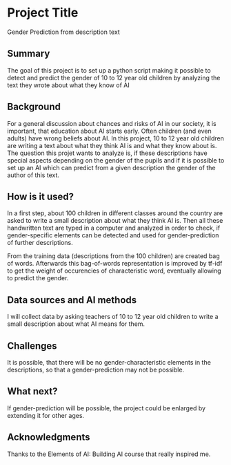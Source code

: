 # Project Title

Gender Prediction from description text

## Summary

The goal of this project is to set up a python script making it possible to detect and predict the gender of 10 to 12 year old children by analyzing the text they wrote about what they know of AI


## Background

For a general discussion about chances and risks of AI in our society, it is important, that education about AI starts early. Often children (and even adults) have wrong beliefs about AI. In this project, 10 to 12 year old children are writing a text about what they think AI is and what they know about is.
The question this projet wants to analyze is, if these descriptions have special aspects depending on the gender of the pupils and if it is possible to set up an AI which can predict from a given description the gender of the author of this text.

## How is it used?

In a first step, about 100 children in different classes around the country are asked to write a small description about what they think AI is.
Then all these handwritten text are typed in a computer and analyzed in order to check, if gender-specific elements can be detected and used for gender-prediction of further descriptions.

From the training data (descriptions from the 100 children) are created bag of words. Afterwards this bag-of-words representation is improved by tf-idf to get the weight of occurencies of characteristic word, eventually allowing to predict the gender.


## Data sources and AI methods

I will collect data by asking teachers of 10 to 12 year old children to write a small description about what AI means for them.

## Challenges

It is possible, that there will be no gender-characteristic elements in the descriptions, so that a gender-prediction may not be possible.

## What next?

If gender-prediction will be possible, the project could be enlarged by extending it for other ages.

## Acknowledgments

Thanks to the Elements of AI: Building AI course that really inspired me.
